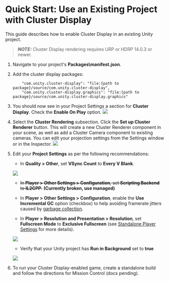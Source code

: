 # Quick Start: Use an Existing Project with Cluster Display

This guide describes how to enable Cluster Display in an existing Unity project.

> **_NOTE:_** Cluster Display rendering requires URP or HDRP 14.0.3 or newer.

1. Navigate to your project's **Packages\manifest.json**.
2. Add the cluster display packages:
    ```
        "com.unity.cluster-display": "file:{path to package}/source/com.unity.cluster-display",
        "com.unity.cluster-display.graphics": "file:{path to package}/source/com.unity.cluster-display.graphics"
    ```
   
3. You should now see in your Project Settings a section for **Cluster Display**. Check the **Enable On Play** option.
   ![](images/cluster-settings.png)

4. Select the **Cluster Rendering** subsection. Click the **Set up Cluster Renderer** button. This will create a new Cluster Renderer component in your scene,
   as well as add a Cluster Camera component to existing cameras. You can edit your projection settings from the Settings window or in the Inspector.
   ![](images/rendering-settings.png)

5. Edit your **Project Settings** as per the following recommendations:

    -  In **Quality > Other**, set **VSync Count** to **Every V Blank**.

    ![](images/vsync.png)

    -  ~~In **Player > Other Settings > Configuration**, set **Scripting Backend** to **IL2CPP**.~~ **(Currently broken, use managed)**

    -  In **Player > Other Settings > Configuration**, enable the **Use Incremental GC** option (checkbox) to help avoiding framerate jitters caused by [garbage collection](https://blogs.unity3d.com/2018/11/26/feature-preview-incremental-garbage-collection/).

    -  In **Player > Resolution and Presentation > Resolution**, set **Fullscreen Mode** to **Exclusive Fullscreen** (see [Standalone Player Settings](https://docs.unity3d.com/Manual/class-PlayerSettingsStandalone.html) for more details).

    ![](images/fullscreen-exclusive.png)

    - Verify that your Unity project has **Run in Background** set to **true**

    ![](images/run-in-background.png)

6. To run your Cluster Display-enabled game, create a standalone build and follow the directions for Mission Control (docs pending). 
